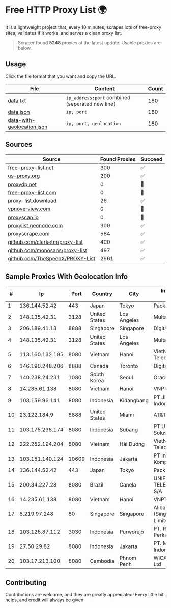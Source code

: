 
# Free HTTP Proxy List 🌍

It is a lightweight project that, every 10 minutes, scrapes lots of free-proxy sites, validates if it works, and serves a clean proxy list.


> Scraper found **5248** proxies at the latest update. Usable proxies are below.

## Usage

Click the file format that you want and copy the URL.


|File|Content|Count|
|----|-------|-----|
|[data.txt](https://raw.githubusercontent.com/themiralay/Proxy-List-World/master/data.txt)|`ip_address:port` combined (seperated new line)|180|
|[data.json](https://raw.githubusercontent.com/themiralay/Proxy-List-World/master/data.json)|`ip, port`|180|
|[data-with-geolocation.json](https://raw.githubusercontent.com/themiralay/Proxy-List-World/master/data-with-geolocation.json)|`ip, port, geolocation`|180|

## Sources

|Source|Found Proxies|Succeed|
|------|-------------|-------|
|[free-proxy-list.net](https://free-proxy-list.net)|300|✅|
|[us-proxy.org](https://www.us-proxy.org)|200|✅|
|[proxydb.net](http://proxydb.net)|0|🚫|
|[free-proxy-list.com](https://free-proxy-list.com/?page=&port=&type%5B%5D=http&type%5B%5D=https&up_time=0&search=Search)|0|🚫|
|[proxy-list.download](https://www.proxy-list.download/HTTP)|26|✅|
|[vpnoverview.com](https://vpnoverview.com/privacy/anonymous-browsing/free-proxy-servers)|0|🚫|
|[proxyscan.io](https://www.proxyscan.io)|0|🚫|
|[proxylist.geonode.com](https://proxylist.geonode.com/api/proxy-list?limit=300&page=1&sort_by=lastChecked&sort_type=desc&protocols=http,https)|300|✅|
|[proxyscrape.com](https://api.proxyscrape.com/v2/?request=displayproxies&protocol=http&timeout=10000&country=all&ssl=all&anonymity=all)|564|✅|
|[github.com/clarketm/proxy-list](https://raw.githubusercontent.com/clarketm/proxy-list/master/proxy-list-raw.txt)|400|✅|
|[github.com/monosans/proxy-list](https://raw.githubusercontent.com/monosans/proxy-list/main/proxies/http.txt)|497|✅|
|[github.com/TheSpeedX/PROXY-List](https://raw.githubusercontent.com/TheSpeedX/PROXY-List/master/http.txt)|2961|✅|


## Sample Proxies With Geolocation Info

|#|Ip|Port|Country|City|Internet Service Provider|
|-|--|----|-------|----|-------------------------|
|1|136.144.52.42|443|Japan|Tokyo|Packet Host, Inc.|
|2|148.135.42.31|3128|United States|Los Angeles|Multacom Corporation|
|3|206.189.41.13|8888|Singapore|Singapore|DigitalOcean, LLC|
|4|148.135.42.31|3128|United States|Los Angeles|Multacom Corporation|
|5|113.160.132.195|8080|Vietnam|Hanoi|VietNam Post and Telecom Corporation|
|6|146.190.248.206|8888|Canada|Toronto|DigitalOcean, LLC|
|7|140.238.24.231|1080|South Korea|Seoul|Oracle Corporation|
|8|14.235.61.138|8080|Vietnam|Hanoi|VNPT|
|9|103.159.96.141|8080|Indonesia|Kidangbang|PT Jinde Grup Indonesia|
|10|23.122.184.9|8888|United States|Miami|AT&T Services, Inc.|
|11|103.175.238.174|8080|Indonesia|Subang|PT Uliz Netmedia Solusindo|
|12|222.252.194.204|8080|Vietnam|Hải Dương|VietNam Post and Telecom Corporation|
|13|103.151.140.124|10609|Indonesia|Jakarta|PT Indotechno Digital Komputasi|
|14|136.144.52.42|443|Japan|Tokyo|Packet Host, Inc.|
|15|200.34.227.28|8080|Brazil|Canela|UNIFIQUE TELECOMUNICACOES S/A|
|16|14.235.61.138|8080|Vietnam|Hanoi|VNPT|
|17|8.219.97.248|80|Singapore|Singapore|Alibaba Cloud (Singapore) Private Limited|
|18|103.126.87.112|3030|Indonesia|Purworejo|PT. Rasi Bintang Perkasa|
|19|27.50.29.82|8080|Indonesia|Jakarta|PT. Mora Telematika Indonesia|
|20|103.17.213.100|8080|Cambodia|Phnom Penh|WiCAM Corporation Ltd|



## Contributing

Contributions are welcome, and they are greatly appreciated! Every
little bit helps, and credit will always be given.

